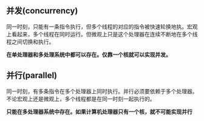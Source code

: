 ## 并发(concurrency)

同一时刻，只能有一条指令执行，但多个线程的对应的指令被快速轮换地执。宏观上看起来，多个线程在同时运行。但微观上只是这个处理器在连续不断地在多个线程之间切换和执行。

**在单处理器和多处理系统中都可以存在。仅靠一个核就可以实现并发。**

## 并行(parallel)

同一时刻，有多条指令在多个处理器上同时执行。并行必须要依赖于多个处理器。不论宏观上还是微观上，多个线程都是在同一时刻一起执行的。

**只能在多处理器系统中存在。如果计算机处理器只有一个核，就不可能实现并行**
